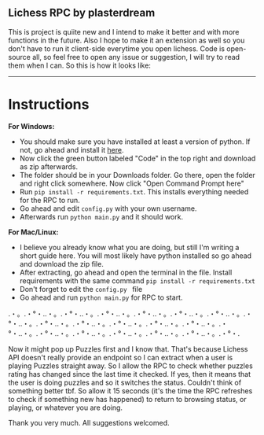 Lichess RPC by plasterdream
---

This is project is quiite new and I intend to make it better and with more functions in the future. Also I hope to make it an extension as well so you don't have to run it client-side everytime you open lichess. Code is open-source all, so feel free to open any issue or suggestion, I will try to read them when I can. So this is how it looks like:

---

# Instructions
**For Windows:**

- You should make sure you have installed at least a version of python. If not, go ahead and install it [here](https://www.python.org/downloads/).
- Now click the green button labeled "Code" in the top right and download as zip afterwards. 
- The folder should be in your Downloads folder. Go there, open the folder and right click somewhere. Now click "Open Command Prompt here" 
- Run `pip install -r requirements.txt`. This installs everything needed for the RPC to run. 
- Go ahead and edit `config.py` with your own username.
- Afterwards run `python main.py` and it should work.

**For Mac/Linux:**

- I believe you already know what you are doing, but still I'm writing a short guide here. You will most likely have python installed so go ahead and download the zip file.
- After extracting, go ahead and open the terminal in the file. Install requirements with the same command `pip install -r requirements.txt` 
- Don't forget to edit the `config.py ` file
- Go ahead and run `python main.py` for RPC to start. 

.・。.・°・..・。.・°・..・。.・°・..・。.・°・..・。.・°・..・。.・°・..・。.・°・..・。.・°・..・。.・°・..・。.・°・..・。.・°・..・。.・°・..・。.・°・..・。.・°・..・。.・°・..・。.・°・..・。.・°・..・。.・°・..・。.・°・.

Now it might pop up Puzzles first and I know that. That's because Lichess API doesn't really provide an endpoint so I can extract when a user is playing Puzzles straight away. So I allow the RPC to check whether puzzles rating has changed since the last time it checked. If yes, then it means that the user is doing puzzles and so it switches the status. Couldn't think of something better tbf. So allow it 15 seconds (it's the time the RPC refreshes to check if something new has happened) to return to browsing status, or playing, or whatever you are doing. 

Thank you very much. All suggestions welcomed.
